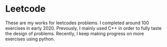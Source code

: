 # Leetcode

These are my works for leetcodes problems. I completed around 100 exercises in early 2020. Prevously, I mainly used C++ in order to fully taste the design of problems. Recently, I keep making progress on more exercises using python.
